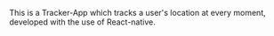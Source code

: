 This is a Tracker-App which tracks a user's location at every moment, developed with the use of React-native. 
